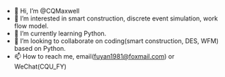 - 👋 Hi, I’m @CQMaxwell
- 👀 I’m interested in smart construction, discrete event simulation, work flow model.
- 🌱 I’m currently learning Python.
- 💞️ I’m looking to collaborate on coding(smart construction, DES, WFM) based on Python.
- 📫 How to reach me, email(fuyan1981@foxmail.com) or WeChat(CQU_FY)

<!---
CQMaxwell/CQMaxwell is a ✨ special ✨ repository because its `README.md` (this file) appears on your GitHub profile.
You can click the Preview link to take a look at your changes.
--->
